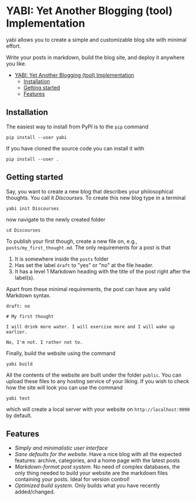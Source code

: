 # YABI: Yet Another Blogging (tool) Implementation

yabi allows you to create a simple and customizable blog site with minimal effort.

Write your posts in markdown, build the blog site, and deploy it anywhere you like.

<!-- TOC -->

* [YABI: Yet Another Blogging (tool) Implementation](#yabi--yet-another-blogging--tool--implementation)
  * [Installation](#installation)
  * [Getting started](#getting-started)
  * [Features](#features)
<!-- TOC -->

## Installation

The easiest way to install from PyPI is to the `pip` command

    pip install --user yabi

If you have cloned the source code you can install it with

    pip install --user .

## Getting started

Say, you want to create a new blog that describes your philosophical thoughts. You call it *Discourses*. To create this new blog type in a
terminal

    yabi init Discourses

now navigate to the newly created folder

    cd Discourses

To publish your first though, create a new file on, e.g.,  `posts/my_first_thought.md`. The only requirements for a post is that

1. It is somewhere inside the `posts` folder
2. Has set the label `draft` to "yes" or "no" at the file header.
3. It has a level 1 Markdown heading with the title of the post right after the label(s).

Apart from these minimal requirements, the post can have any valid Markdown syntax.

    draft: no
    
    # My first thought

    I will drink more water. I will exercise more and I will wake up earlier.

    No, I'm not. I rather not to.

Finally, build the website using the command

    yabi build

All the contents of the website are built under the folder `public`. You can upload these files to any hosting service of your liking. If
you wish to check how the site will look you can use the command

    yabi test

which will create a local server with your website on `http://localhost:9090` by default.

## Features

* _Simply and minimalistic user interface_
* _Sane defaults for the website._ Have a nice blog with all the expected features: archive, categories, and a home page with the latest
  posts
* _Markdown-format post system._ No need of complex databases, the only thing needed to build your website are the markdown files
  containing your posts. Ideal for version control!
* _Optimized build system._ Only builds what you have recently added/changed.

